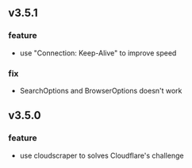 ## v3.5.1

### feature

- use "Connection: Keep-Alive" to improve speed

### fix

- SearchOptions and BrowserOptions doesn't work

## v3.5.0

### feature

- use cloudscraper to solves Cloudflare's challenge
